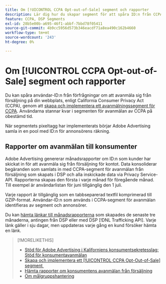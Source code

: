 ```yaml
---
title: Om [!UICONTROL CCPA Opt-out-of-Sale] segment och rapporter
description: Lär dig hur du skapar segment för att spåra ID:n från CCPA-förfrågningar om att avanmäla sig från försäljning och hur du hämtar rapporter om ID:n.
feature: CCPA, DSP Segments
exl-id: 28b5e00b-a695-46f1-abbf-7bbd78f05411
source-git-commit: 4b9cc5956d573b346eacdf71a8ea490c162b4660
workflow-type: tm+mt
source-wordcount: '243'
ht-degree: 0%

---
```


# Om [!UICONTROL CCPA Opt-out-of-Sale] segment och rapporter

Du kan spåra användar-ID:n från förfrågningar om att avanmäla sig från försäljning på din webbplats, enligt California Consumer Privacy Act (CCPA), genom att [skapa och implementera ett avanmälningssegment för CCPA](ccpa-opt-out-segment-create.md). Användarna stannar kvar i segmenten för avanmälan av CCPA på obestämd tid.

När segmentets pixeltagg har implementerats börjar Adobe Advertising samla in en pool med ID:n för annonsörens räkning.

## Rapporter om avanmälan till konsumenter

Adobe Advertising genererar månadsrapporter om ID:n som kunder har skickat in för att avanmäla sig från försäljning för kontot. Data konsoliderar begäranden som samlats in med CCPA-segment för avanmälan från försäljning som skapats i DSP och alla inskickade data via Privacy Service-API.  Rapporterna skapas den första i varje månad för föregående månad. Till exempel är användarlistan för juni tillgänglig den 1 juli.

Varje rapport är tillgänglig som en tabbseparerad textfil komprimerad till GZIP-format. Användar-ID:n som används i CCPA-segment för avanmälan identifieras av segment och annonsörer.

Du kan [hämta länkar till månadsrapporterna](ccpa-opt-out-segment-report-retrieve.md) som skapades de senaste tre månaderna, antingen från DSP eller med DSP [!DNL Trafficking API]. Varje länk gäller i sju dagar, men uppdateras varje gång en kund försöker hämta en länk.

>[!MORELIKETHIS]
>
>* [Stöd för Adobe Advertising i Kaliforniens konsumentsekretesslag: Stöd för konsumentavanmälan](/help/privacy/ccpa/ccpa-opt-out-of-sale.md)
>* [Skapa och implementera ett [!UICONTROL CCPA Opt-Out-of-Sale] segment &#x200B;](ccpa-opt-out-segment-create.md)
>* [Hämta rapporter om konsumentens avanmälan från försäljning](ccpa-opt-out-segment-report-retrieve.md)
>* [Om målgruppshantering](audience-about.md)
